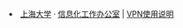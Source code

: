 <li><a href="https://www.shu.edu.cn/">上海大学</a> · <a href="https://its.shu.edu.cn/">信息化工作办公室</a> | <a href="https://vpn.shu.edu.cn/">VPN使用说明</a></li>
